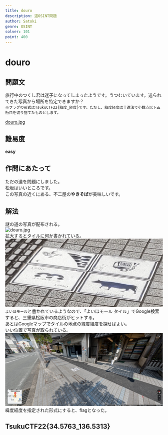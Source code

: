 ```yaml
---
title: douro
description: 道OSINT問題
author: Satoki
genre: OSINT
solver: 101
point: 400
---
```


# douro

## 問題文
旅行中のつくし君は迷子になってしまったようです。うつむいています。送られてきた写真から場所を特定できますか？  
`※フラグの形式はTsukuCTF22{緯度_経度}です。ただし、緯度経度は十進法で小数点以下五桁目を切り捨てたものとします。`  

[douro.jpg](files/douro.jpg)  

## 難易度
**easy**  

## 作問にあたって
ただの道を問題にしました。  
松坂はいいところです。  
この写真の近くにある、不二屋の**やきそば**が美味しいです。  

## 解法
謎の道の写真が配布される。  
![douro.jpg](files/douro.jpg)  
拡大するとタイルに何か書かれている。  
![kakudai.png](images/kakudai.png)  
`よいほモール`と書かれているようなので、「よいほモール タイル」でGoogle検索すると、三重県松阪市の商店街がヒットする。  
あとはGoogleマップでタイルの地点の緯度経度を探せばよい。  
いい位置で写真が取られている。  
![googlem.png](images/googlem.png)  
緯度経度を指定された形式にすると、flagとなった。  

## TsukuCTF22{34.5763_136.5313}